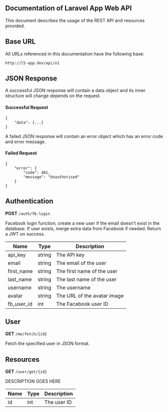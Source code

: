 ## Documentation of Laravel App Web API

This document describes the usage of the REST API and resources provided.

## Base URL

All URLs referenced in this documentation have the following base:

```
http://l5-app.dev/api/v1
```

## JSON Response

A successful JSON response will contain a data object and its inner structure will change depends on the request.

#### Successful Request
```
{
    "data": {...}
}
```
A failed JSON response will contain an error object which has an error code and error message.

#### Failed Request
```
{
    "error": {
        "code": 401,
        "message": "Unauthorised"
    }
}
```

## Authentication

**POST** ```/auth/fb-login```

Facebook login function, create a new user if the email doesn't exist in the database. If user exists, merge extra data from Facebook if needed. Return a JWT on success.

|Name|Type|Description|
|---|---|---|
|api_key|string|The API key|
|email|string|The email of the user|
|first_name|string|The first name of the user|
|last_name|string|The last name of the user|
|username|string|The username|
|avatar|string|The URL of the avatar image|
|fb_user_id|int|The Facebook user ID|

## User

**GET** ```/me/fetch/{id}```

Fetch the specified user in JSON format.

## Resources

**GET** ```/user/get/{id}```

DESCRIPTION GOES HERE

|Name|Type|Description|
|---|---|---|
|id|int|The user ID|
